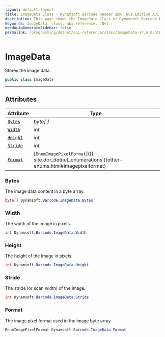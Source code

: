 ```yaml
---
layout: default-layout
title: ImageData Class - Dynamsoft Barcode Reader SDK .NET Edition API Reference
description: This page shows the ImageData Class of Dynamsoft Barcode Reader SDK .NET Edition.
keywords: ImageData, class, api reference, .Net
needAutoGenerateSidebar: false
permalink: /programming/dotnet/api-reference/class/ImageData-v7.6.0.html
---
```



# ImageData
Stores the image data.  

```csharp
public class ImageData
```

---

## Attributes
    
| Attribute | Type |
|---------- | ---- |
| [`Bytes`](#bytes) | *byte[ ]* |
| [`Width`](#width) | *int* |
| [`Height`](#height) | *int* |
| [`Stride`](#stride) | *int* |
| [`Format`](#format) | [`EnumImagePixelFormat`]({{ site.dbr_dotnet_enumerations }}other-enums.html#imagepixelformat) |


### Bytes
The image data content in a byte array. 

```csharp
byte[] Dynamsoft.Barcode.ImageData.Bytes
```

### Width
The width of the image in pixels.  

```csharp
int Dynamsoft.Barcode.ImageData.Width
```

### Height
The height of the image in pixels.  

```csharp
int Dynamsoft.Barcode.ImageData.Height
```

### Stride
The stride (or scan width) of the image. 

```csharp
int Dynamsoft.Barcode.ImageData.Stride
```

### Format
The image pixel format used in the image byte array. 

```csharp
EnumImagePixelFormat Dynamsoft.Barcode.ImageData.Format
```
  

